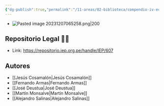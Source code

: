 ```yaml
---
{"dg-publish":true,"permalink":"/11-areas/02-biblioteca/compendio-iv-economia-de-la-primera-centuria-independiente/","noteIcon":""}
---
```


- ![Pasted image 20231207065258.png|200](/img/user/02%20Image/Pasted%20image%2020231207065258.png)
## Repositorio Legal 🤸‍♂️
- Link: https://repositorio.iep.org.pe/handle/IEP/607
## Autores
- [[Jesús Cosamalón\|Jesús Cosamalón]]
- [[Fernando Armas\|Fernando Armas]]
- [[José Deustua\|José Deustua]]
- [[Martín Monsalve\|Martín Monsalve]]
- [[Alejandro Salinas\|Alejandro Salinas]]